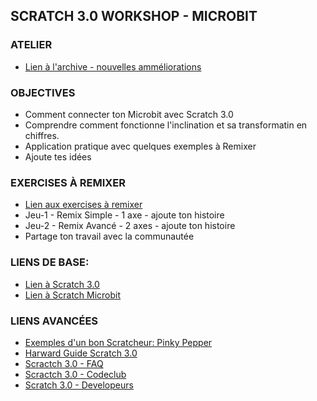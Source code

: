 ## SCRATCH 3.0 WORKSHOP - MICROBIT 

### ATELIER
* [Lien à l'archive - nouvelles amméliorations](https://github.com/bernatferragut/Scratch3.0-Atelier/blob/master/INDEX.md)

### OBJECTIVES
* Comment connecter ton Microbit avec Scratch 3.0
* Comprendre comment fonctionne l'inclination et sa transformatin en chiffres.
* Application pratique avec quelques exemples à Remixer
* Ajoute tes idées

### EXERCISES À REMIXER
* [Lien aux exercises à remixer](https://scratch.mit.edu/studios/5830403/)
* Jeu-1 - Remix Simple - 1 axe - ajoute ton histoire
* Jeu-2 - Remix Avancé - 2 axes - ajoute ton histoire
* Partage ton travail avec la communautée


### LIENS DE BASE:
* [Lien à Scratch 3.0](https://scratch.mit.edu/)
* [Lien à Scratch Microbit](https://scratch.mit.edu/microbit)

### LIENS AVANCÉES
* [Exemples d'un bon Scratcheur: Pinky Pepper](https://scratch.mit.edu/studios/5812900/)
* [Harward Guide Scratch 3.0](http://scratched.gse.harvard.edu/guide/)
* [Scractch 3.0 - FAQ](https://scratch.mit.edu/info/faq#scratch3)
* [Scractch 3.0 - Codeclub](https://projects.raspberrypi.org/en/codeclub/microbit)
* [Scratch 3.0 - Developeurs](github.com/llk)
